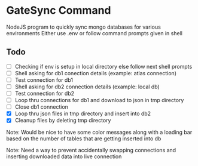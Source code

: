 # GateSync Command

NodeJS program to quickly sync mongo databases for various environments
Either use .env or follow command prompts given in shell

## Todo

- [ ] Checking if env is setup in local directory else follow next shell prompts
- [ ] Shell asking for db1 conection details (example: atlas connection)
- [ ] Test connection for db1
- [ ] Shell asking for db2 connection details (example: local db)
- [ ] Test connection for db2
- [ ] Loop thru connections for db1 and download to json in tmp directory
- [ ] Close db1 connection
- [x] Loop thru json files in tmp directory and insert into db2
- [x] Cleanup files by deleting tmp directory

Note: Would be nice to have some color messages along with a loading bar based on the number of tables that are getting inserted into db

Note: Need a way to prevent accidentally swapping connections and inserting downloaded data into live connection
